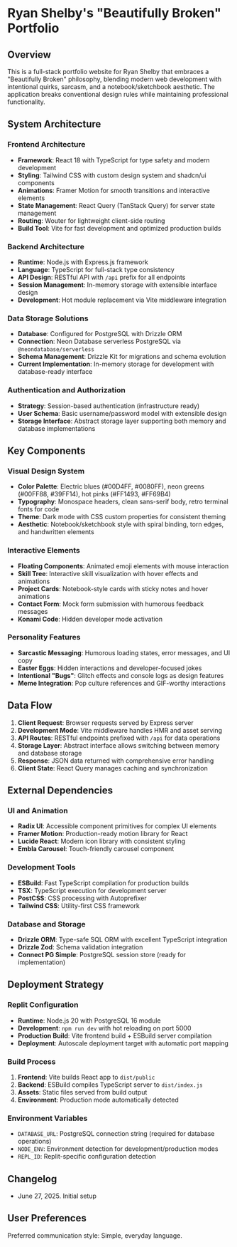 # Ryan Shelby's "Beautifully Broken" Portfolio

## Overview

This is a full-stack portfolio website for Ryan Shelby that embraces a "Beautifully Broken" philosophy, blending modern web development with intentional quirks, sarcasm, and a notebook/sketchbook aesthetic. The application breaks conventional design rules while maintaining professional functionality.

## System Architecture

### Frontend Architecture
- **Framework**: React 18 with TypeScript for type safety and modern development
- **Styling**: Tailwind CSS with custom design system and shadcn/ui components
- **Animations**: Framer Motion for smooth transitions and interactive elements
- **State Management**: React Query (TanStack Query) for server state management
- **Routing**: Wouter for lightweight client-side routing
- **Build Tool**: Vite for fast development and optimized production builds

### Backend Architecture
- **Runtime**: Node.js with Express.js framework
- **Language**: TypeScript for full-stack type consistency
- **API Design**: RESTful API with `/api` prefix for all endpoints
- **Session Management**: In-memory storage with extensible interface design
- **Development**: Hot module replacement via Vite middleware integration

### Data Storage Solutions
- **Database**: Configured for PostgreSQL with Drizzle ORM
- **Connection**: Neon Database serverless PostgreSQL via `@neondatabase/serverless`
- **Schema Management**: Drizzle Kit for migrations and schema evolution
- **Current Implementation**: In-memory storage for development with database-ready interface

### Authentication and Authorization
- **Strategy**: Session-based authentication (infrastructure ready)
- **User Schema**: Basic username/password model with extensible design
- **Storage Interface**: Abstract storage layer supporting both memory and database implementations

## Key Components

### Visual Design System
- **Color Palette**: Electric blues (#00D4FF, #0080FF), neon greens (#00FF88, #39FF14), hot pinks (#FF1493, #FF69B4)
- **Typography**: Monospace headers, clean sans-serif body, retro terminal fonts for code
- **Theme**: Dark mode with CSS custom properties for consistent theming
- **Aesthetic**: Notebook/sketchbook style with spiral binding, torn edges, and handwritten elements

### Interactive Elements
- **Floating Components**: Animated emoji elements with mouse interaction
- **Skill Tree**: Interactive skill visualization with hover effects and animations
- **Project Cards**: Notebook-style cards with sticky notes and hover animations
- **Contact Form**: Mock form submission with humorous feedback messages
- **Konami Code**: Hidden developer mode activation

### Personality Features
- **Sarcastic Messaging**: Humorous loading states, error messages, and UI copy
- **Easter Eggs**: Hidden interactions and developer-focused jokes
- **Intentional "Bugs"**: Glitch effects and console logs as design features
- **Meme Integration**: Pop culture references and GIF-worthy interactions

## Data Flow

1. **Client Request**: Browser requests served by Express server
2. **Development Mode**: Vite middleware handles HMR and asset serving
3. **API Routes**: RESTful endpoints prefixed with `/api` for data operations
4. **Storage Layer**: Abstract interface allows switching between memory and database storage
5. **Response**: JSON data returned with comprehensive error handling
6. **Client State**: React Query manages caching and synchronization

## External Dependencies

### UI and Animation
- **Radix UI**: Accessible component primitives for complex UI elements
- **Framer Motion**: Production-ready motion library for React
- **Lucide React**: Modern icon library with consistent styling
- **Embla Carousel**: Touch-friendly carousel component

### Development Tools
- **ESBuild**: Fast TypeScript compilation for production builds
- **TSX**: TypeScript execution for development server
- **PostCSS**: CSS processing with Autoprefixer
- **Tailwind CSS**: Utility-first CSS framework

### Database and Storage
- **Drizzle ORM**: Type-safe SQL ORM with excellent TypeScript integration
- **Drizzle Zod**: Schema validation integration
- **Connect PG Simple**: PostgreSQL session store (ready for implementation)

## Deployment Strategy

### Replit Configuration
- **Runtime**: Node.js 20 with PostgreSQL 16 module
- **Development**: `npm run dev` with hot reloading on port 5000
- **Production Build**: Vite frontend build + ESBuild server compilation
- **Deployment**: Autoscale deployment target with automatic port mapping

### Build Process
1. **Frontend**: Vite builds React app to `dist/public`
2. **Backend**: ESBuild compiles TypeScript server to `dist/index.js`
3. **Assets**: Static files served from build output
4. **Environment**: Production mode automatically detected

### Environment Variables
- `DATABASE_URL`: PostgreSQL connection string (required for database operations)
- `NODE_ENV`: Environment detection for development/production modes
- `REPL_ID`: Replit-specific configuration detection

## Changelog
- June 27, 2025. Initial setup

## User Preferences

Preferred communication style: Simple, everyday language.